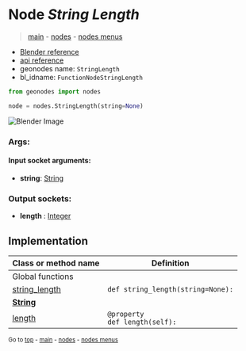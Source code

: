 # Node *String Length*

> [main](../index.md) - [nodes](nodes.md) - [nodes menus](nodes_menus.md)

- [Blender reference](https://docs.blender.org/manual/en/latest/modeling/geometry_nodes/text/string_length.html)
- [api reference](https://docs.blender.org/api/current/bpy.types.FunctionNodeStringLength.html)
- geonodes name: `StringLength`
- bl_idname: `FunctionNodeStringLength`

```python
from geonodes import nodes

node = nodes.StringLength(string=None)
```

![Blender Image](https://docs.blender.org/manual/en/latest/_images/node-types_FunctionNodeStringLength.webp)

### Args:

#### Input socket arguments:

- **string**: [String](String.md)

### Output sockets:

- **length** : [Integer](Integer.md)

## Implementation

| Class or method name | Definition |
|----------------------|------------|
| Global functions |
| [string_length](A.md#string_length) | `def string_length(string=None):` |
| **[String](String.md)** |
| [length](String.md#length-property) | `@property`<br> `def length(self):` |

<sub>Go to [top](#node-String-Length) - [main](../index.md) - [nodes](nodes.md) - [nodes menus](nodes_menus.md)</sub>

